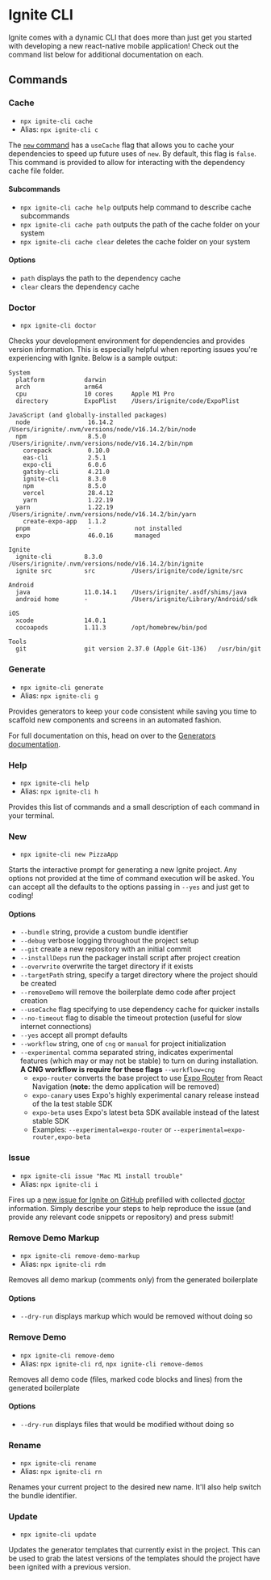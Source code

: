 # Ignite CLI

Ignite comes with a dynamic CLI that does more than just get you started with developing a new react-native mobile application! Check out the command list below for additional documentation on each.

## Commands

### Cache

- `npx ignite-cli cache`
- Alias: `npx ignite-cli c`

The [`new` command](#new) has a `useCache` flag that allows you to cache your dependencies to speed up future uses of `new`. By default, this flag is `false`. This command is provided to allow for interacting with the dependency cache file folder.

#### Subcommands

- `npx ignite-cli cache help` outputs help command to describe cache subcommands
- `npx ignite-cli cache path` outputs the path of the cache folder on your system
- `npx ignite-cli cache clear` deletes the cache folder on your system

#### Options

- `path` displays the path to the dependency cache
- `clear` clears the dependency cache

### Doctor

- `npx ignite-cli doctor`

Checks your development environment for dependencies and provides version information. This is especially helpful when reporting issues you're experiencing with Ignite. Below is a sample output:

```
System
  platform           darwin
  arch               arm64
  cpu                10 cores     Apple M1 Pro
  directory          ExpoPlist    /Users/irignite/code/ExpoPlist

JavaScript (and globally-installed packages)
  node                16.14.2      /Users/irignite/.nvm/versions/node/v16.14.2/bin/node
  npm                 8.5.0        /Users/irignite/.nvm/versions/node/v16.14.2/bin/npm
    corepack          0.10.0
    eas-cli           2.5.1
    expo-cli          6.0.6
    gatsby-cli        4.21.0
    ignite-cli        8.3.0
    npm               8.5.0
    vercel            28.4.12
    yarn              1.22.19
  yarn                1.22.19      /Users/irignite/.nvm/versions/node/v16.14.2/bin/yarn
    create-expo-app   1.1.2
  pnpm                -            not installed
  expo                46.0.16      managed

Ignite
  ignite-cli         8.3.0        /Users/irignite/.nvm/versions/node/v16.14.2/bin/ignite
  ignite src         src          /Users/irignite/code/ignite/src

Android
  java               11.0.14.1    /Users/irignite/.asdf/shims/java
  android home       -            /Users/irignite/Library/Android/sdk

iOS
  xcode              14.0.1
  cocoapods          1.11.3       /opt/homebrew/bin/pod

Tools
  git                git version 2.37.0 (Apple Git-136)   /usr/bin/git
```

### Generate

- `npx ignite-cli generate`
- Alias: `npx ignite-cli g`

Provides generators to keep your code consistent while saving you time to scaffold new components and screens in an automated fashion.

For full documentation on this, head on over to the [Generators documentation](../concept/Generators.md).

### Help

- `npx ignite-cli help`
- Alias: `npx ignite-cli h`

Provides this list of commands and a small description of each command in your terminal.

### New

- `npx ignite-cli new PizzaApp`

Starts the interactive prompt for generating a new Ignite project. Any options not provided at the time of command execution will be asked. You can accept all the defaults to the options passing in `--yes` and just get to coding!

#### Options

- `--bundle` string, provide a custom bundle identifier
- `--debug` verbose logging throughout the project setup
- `--git` create a new repository with an initial commit
- `--installDeps` run the packager install script after project creation
- `--overwrite` overwrite the target directory if it exists
- `--targetPath` string, specify a target directory where the project should be created
- `--removeDemo` will remove the boilerplate demo code after project creation
- `--useCache` flag specifying to use dependency cache for quicker installs
- `--no-timeout` flag to disable the timeout protection (useful for slow internet connections)
- `--yes` accept all prompt defaults
- `--workflow` string, one of `cng` or `manual` for project initialization
- `--experimental` comma separated string, indicates experimental features (which may or may not be stable) to turn on during installation. **A CNG workflow is require for these flags** `--workflow=cng`
  - `expo-router` converts the base project to use [Expo Router](https://docs.expo.dev/router/introduction/) from React Navigation (**note:** the demo application will be removed)
  - `expo-canary` uses Expo's highly experimental canary release instead of the la test stable SDK
  - `expo-beta` uses Expo's latest beta SDK available instead of the latest stable SDK
  - Examples: `--experimental=expo-router` or `--experimental=expo-router,expo-beta`

### Issue

- `npx ignite-cli issue "Mac M1 install trouble"`
- Alias: `npx ignite-cli i`

Fires up a [new issue for Ignite on GitHub](https://github.com/infinitered/ignite/issues/new/) prefilled with collected [doctor](#doctor) information. Simply describe your steps to help reproduce the issue (and provide any relevant code snippets or repository) and press submit!

### Remove Demo Markup

- `npx ignite-cli remove-demo-markup`
- Alias: `npx ignite-cli rdm`

Removes all demo markup (comments only) from the generated boilerplate

#### Options

- `--dry-run` displays markup which would be removed without doing so

### Remove Demo

- `npx ignite-cli remove-demo`
- Alias: `npx ignite-cli rd`, `npx ignite-cli remove-demos`

Removes all demo code (files, marked code blocks and lines) from the generated boilerplate

#### Options

- `--dry-run` displays files that would be modified without doing so

### Rename

- `npx ignite-cli rename`
- Alias: `npx ignite-cli rn`

Renames your current project to the desired new name. It'll also help switch the bundle identifier.

### Update

- `npx ignite-cli update`

Updates the generator templates that currently exist in the project. This can be used to grab the latest versions of the templates should the project have been ignited with a previous version.
